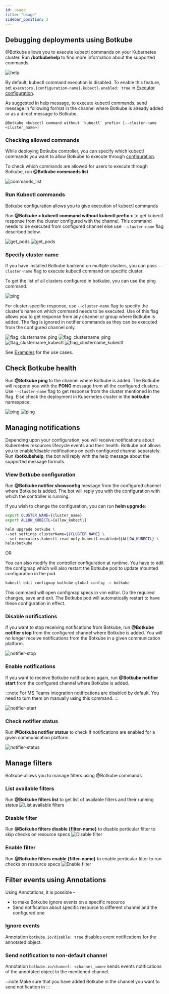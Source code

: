 ```yaml
---
id: usage
title: "Usage"
sidebar_position: 3
---
```


## Debugging deployments using Botkube

@Botkube allows you to execute kubectl commands on your Kubernetes cluster.
Run **/botkubehelp** to find more information about the supported commands.

![help](assets/help.png)

By default, kubectl command execution is disabled. To enable this feature, set `executors.{configuration-name}.kubectl.enabled: true` in [Executor configuration](../configuration/executor).

As suggested in help message, to execute kubectl commands, send message in following format in the channel where Botkube is already added or as a direct message to Botkube.

```
@Botkube <kubectl command without `kubectl` prefix> [--cluster-name <cluster_name>]
```

### Checking allowed commands

While deploying Botkube controller, you can specify which kubectl commands you want to allow Botkube to execute through <a href="../configuration">configuration</a>.

To check which commands are allowed for users to execute through Botkube, run **@Botkube commands list**

![commands_list](assets/commands_list.png)

### Run Kubectl commands

Botkube configuration allows you to give execution of kubectl commands

Run **@Botkube < kubectl command without kubectl prefix >** to get kubectl response from the cluster configured with the channel.
This command needs to be executed from configured channel else use `--cluster-name` flag described below.

![get_pods](assets/get_namespaces.png)
![get_pods](assets/mm_get_ns.png)

### Specify cluster name

If you have installed Botkube backend on multiple clusters, you can pass `--cluster-name` flag to execute kubectl command on specific cluster.

To get the list of all clusters configured in botkube, you can use the ping command.

![ping](assets/ping.png)

For cluster-specific response,
use `--cluster-name` flag to specify the cluster's name on which command needs to be executed.
Use of this flag allows you to get response from any channel or group where Botkube is added.
The flag is ignored in notifier commands as they can be executed from the configured channel only.

![flag_clustername_ping](assets/flag_clustername_ping.png)
![flag_clustername_ping](assets/mm_flag_clustername_ping.png)
![flag_clustername_kubectl](assets/flag_clustername_kubectl.png)
![flag_clustername_kubectl](assets/mm_flag_clustername_kubectl.png)

See [Examples](../examples/#h-examples) for the use cases.

## Check Botkube health

Run **@Botkube ping** to the channel where Botkube is added. The Botkube will respond you with the **PONG** message from all the configured clusters. Use `--cluster-name` flag to get response from the cluster mentioned in the flag. Else check the deployment in Kubernetes cluster in the **botkube** namespace.

![ping](assets/ping.png)
![ping](assets/mm_ping.png)

## Managing notifications

Depending upon your configuration, you will receive notifications about Kubernetes resources lifecycle events and their health.
Botkube bot allows you to enable/disable notifications on each configured channel separately. Run **/botkubehelp**, the bot will reply with the help message about the supported message formats.

### View Botkube configuration

Run **@Botkube notifier showconfig** message from the configured channel where Botkube is added. The bot will reply you with the configuration with which the controller is running.

If you wish to change the configuration, you can run **helm upgrade**:

```bash
export CLUSTER_NAME={cluster_name}
export ALLOW_KUBECTL={allow_kubectl}

helm upgrade botkube \
--set settings.clusterName=${CLUSTER_NAME} \
--set executors.kubectl-read-only.kubectl.enabled=${ALLOW_KUBECTL} \
helm/botkube
```

OR

You can also modify the controller configuration at runtime. You have to edit the configmap which will also restart the Botkube pod to update mounted configuration in the pod.

```bash
kubectl edit configmap botkube-global-config -n botkube
```

This command will open configmap specs in vim editor. Do the required changes, save and exit. The Botkube pod will automatically restart to have these configuration in effect.

### Disable notifications

If you want to stop receiving notifications from Botkube, run **@Botkube notifier stop** from the configured channel where Botkube is added. You will no longer receive notifications from the Botkube in a given communication platform.

![notifier-stop](assets/notifier-stop.png)

### Enable notifications

If you want to receive Botkube notifications again, run **@Botkube notifier start** from the configured channel where Botkube is added.

:::note
For MS Teams integration notifications are disabled by default. You need to turn them on manually using this command.
:::

![notifier-start](assets/notifier-start.png)

### Check notifier status

Run **@Botkube notifier status** to check if notifications are enabled for a given communication platform.

![notifier-status](assets/notifier-status.png)

## Manage filters

Botkube allows you to manage filters using @Botkube commands

### List available filters

Run **@Botkube filters list** to get list of available filters and their running status
![List available filters](assets/filters_list.png)

### Disable filter

Run **@Botkube filters disable {filter-name}** to disable perticular filter to skip checks on resource specs
![Disable filter](assets/filters_disable.png)

### Enable filter

Run **@Botkube filters enable {filter-name}** to enable perticular filter to run checks on resource specs
![Enable filter](assets/filters_enable.png)

## Filter events using Annotations

Using Annotations, it is possible -

- to make Botkube ignore events on a specific resource
- Send notification about specific resource to different channel and the configured one

### Ignore events

Annotation `botkube.io/disable: true` disables event notifications for the annotated object.

### Send notification to non-default channel

Annotation `botkube.io/channel: <channel_name>` sends events notifications of the annotated object to the mentioned channel.

:::note
Make sure that you have added Botkube in the channel you want to send notification in
:::
